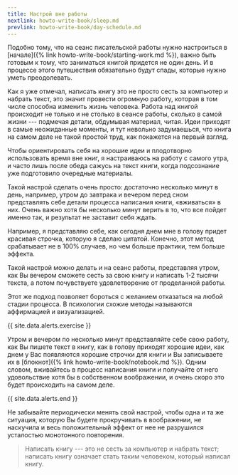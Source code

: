 ```yaml
---
title: Настрой вне работы
nextlink: howto-write-book/sleep.md
prevlink: howto-write-book/day-schedule.md
---
```


Подобно тому, что на сеанс писательской работы нужно настроиться в
[начале]({% link howto-write-book/starting-work.md %}), важно быть
готовым к тому, что заниматься книгой придется не один день.  И в
процессе этого путешествия обязательно будут спады, которые нужно
уметь преодолевать.

Как я уже отмечал, написать книгу это не просто сесть за компьютер и
набрать текст, это значит провести огромную работу, которая в том
числе способна изменить жизнь человека.  Работа над книгой происходит
не только и не столько в сеансе работы, сколько в самой жизни ---
подмечая детали, обдумывая материал, читая.  Идеи приходят в самые
неожиданные моменты, и тут невольно задумаешься, что книга на самом
деле не такой простой труд, как покажется на первый взгляд.

Чтобы ориентировать себя на хорошие идеи и плодотворно использовать
время вне книг, я настраиваюсь на работу с самого утра, и часто лишь
после обеда сажусь на текст книги, когда подсознание уже подготовило
очередные материалы.

Такой настрой сделать очень просто: достаточно несколько минут в день,
например, утром до завтрака и вечером перед сном представлять себе
детали процесса написания книги, «вживаться» в них.  Очень важно хотя
бы несколько минут верить в то, что все пойдет именно так, и результат
не заставит себя ждать.

Например, я представляю себе, как сегодня днем мне в голову придет
красивая строчка, которую я сделаю цитатой.  Конечно, этот метод
срабатывает не в 100% случаев, но чем больше практики, тем больше
эффекта.

Такой настрой можно делать и на сеанс работы, представляя утром, как
Вы вечером сможете сесть за свою книгу и написать 1-2 тысячи текста, а
потом почувствуете удовлетворение от проделанной работы.

Этот же подход позволяет бороться с желанием отказаться на любой
стадии процесса.  В психологии схожие методы называются аффирмацией и
визуализацией.

{{ site.data.alerts.exercise }}

Утром и вечером по несколько минут представляйте себе свою работу, как
Вы пишете текст в книгу, как в голову приходят хорошие идеи, как днем
у Вас появляются хорошие строчки для книги и Вы записываете их в
[блокнот]({% link howto-write-book/notebook.md %}).  Одним словом,
вживайтесь в процесс написания книги и получайте от него удовольствие
хотя бы в собственном воображении, и очень скоро это будет происходить
на самом деле.

{{ site.data.alerts.end }}

Не забывайте периодически менять свой настрой, чтобы одна и та же
ситуация, которую Вы будете прокручивать в воображении, не наскучила и
весь положительный эффект от нее не разрушился усталостью монотонного
повторения.

> Написать книгу --- это не сесть за компьютер и набрать текст;
> написать книгу означает стать таким человеком, который написал
> книгу.
